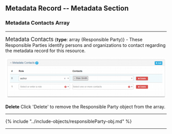 ## Metadata Record -- Metadata Section
### Metadata Contacts Array
---

<span class="md-panel" style="font-size: larger">Metadata Contacts</span> <i class="fa fa-asterisk required" title="Required"> </i> {**type**: array (<span class="md-panel">Responsible Party</span>)} - These <span class="md-panel">Responsible Parties</span> identify persons and organizations to contact regarding the metadata record for this resource.

![Metadata Contacts Panel](/assets/reference/edit-objects/metadata/contacts-metadata.png)

<strong class="btn btn-danger btn-xs"> <i class="fa fa-times"> </i> Delete</strong> Click 'Delete' to remove the <span class="md-panel">Responsible Party</span> object from the array.

---

{% include "../include-objects/responsibleParty-obj.md" %}

---
